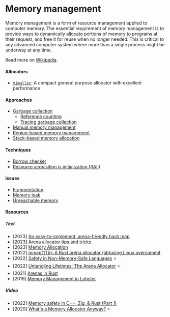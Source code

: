 # Memory management

Memory management is a form of resource management applied to computer memory. The essential requirement of memory management is to provide ways to dynamically allocate portions of memory to programs at their request, and free it for reuse when no longer needed. This is critical to any advanced computer system where more than a single process might be underway at any time.

Read more on [Wikipedia](https://en.wikipedia.org/wiki/Memory_management).

#### Allocators
- [`mimalloc`](https://github.com/microsoft/mimalloc): A compact general purpose allocator with excellent performance

#### Approaches
- [Garbage collection](https://en.wikipedia.org/wiki/Garbage_collection_(computer_science))
    - [Reference counting](https://en.wikipedia.org/wiki/Reference_counting)
    - [Tracing garbage collection](https://en.wikipedia.org/wiki/Tracing_garbage_collection)
- [Manual memory management](https://en.wikipedia.org/wiki/Manual_memory_management)
- [Region-based memory management](https://en.wikipedia.org/wiki/Region-based_memory_management)
- [Stack-based memory allocation](https://en.wikipedia.org/wiki/Stack-based_memory_allocation)

#### Techniques
- [Borrow checker](https://en.wikipedia.org/wiki/Borrow_checker)
- [Resource acquisition is initialization (RAII)](https://en.wikipedia.org/wiki/Resource_acquisition_is_initialization)

#### Issues
- [Fragmentation](https://en.wikipedia.org/wiki/Fragmentation_(computing))
- [Memory leak](https://en.wikipedia.org/wiki/Memory_leak)
- [Unreachable memory](https://en.wikipedia.org/wiki/Unreachable_memory)

#### Resources

##### Text
- [2023] [An easy-to-implement, arena-friendly hash map](https://nullprogram.com/blog/2023/09/30)
- [2023] [Arena allocator tips and tricks](https://nullprogram.com/blog/2023/09/27)
- [2023] [Memory Allocation](https://samwho.dev/memory-allocation)
- [2022] [mmap(1Tb): A Rust arena allocator (ab)using Linux overcommit](https://vgel.me/posts/mmap-arena-alloc)
- [2022] [Safety in Non-Memory-Safe Languages](https://verdagon.dev/blog/when-to-use-memory-safe-part-1) ⭐
- [2022] [Untangling Lifetimes: The Arena Allocator](https://www.rfleury.com/p/untangling-lifetimes-the-arena-allocator) ⭐
- [2021] [Arenas in Rust](https://manishearth.github.io/blog/2021/03/15/arenas-in-rust)
- [2019] [Memory Management in Lobster](https://aardappel.github.io/lobster/memory_management.html)

##### Video
- [2022] [Memory safety in C++, Zig, & Rust (Part 1)](https://www.youtube.com/watch?v=qeiRGbYCD-0)
- [2020] [What's a Memory Allocator Anyway?](https://www.youtube.com/watch?v=vHWiDx_l4V0) ⭐
